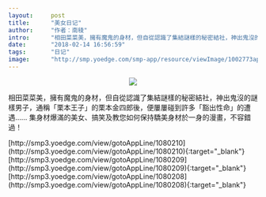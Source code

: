 ```yaml
---
layout:     post
title:      "美女日记"
author:     "作者：南稜"
intro:      "相田菜菜美，擁有魔鬼的身材，但自從認識了集結謎樣的秘密結社，神出鬼沒的謎樣男子，通稱「栗本王子」的栗本金四郎後，便屢屢碰到許多「豁出性命」的遭遇…… 集身材爆滿的美女、搞笑及教您如何保持驕美身材於一身的漫畫，不容錯過！"
date:       "2018-02-14 16:56:59"
tags:       "日记"
image:      "http://smp.yoedge.com/smp-app/resource/viewImage/1002773appline.png"
---
```

<div style="text-align: center">
<p><img src="http://smp.yoedge.com/smp-app/resource/viewImage/1002773appline.png"/></p>
</div>
<p class="post-meta">
<span>相田菜菜美，擁有魔鬼的身材，但自從認識了集結謎樣的秘密結社，神出鬼沒的謎樣男子，通稱「栗本王子」的栗本金四郎後，便屢屢碰到許多「豁出性命」的遭遇…… 集身材爆滿的美女、搞笑及教您如何保持驕美身材於一身的漫畫，不容錯過！</span>
</p>
[http://smp3.yoedge.com/view/gotoAppLine/1080210](http://smp3.yoedge.com/view/gotoAppLine/1080210){:target="_blank"}
[http://smp3.yoedge.com/view/gotoAppLine/1080209](http://smp3.yoedge.com/view/gotoAppLine/1080209){:target="_blank"}
[http://smp3.yoedge.com/view/gotoAppLine/1080208](http://smp3.yoedge.com/view/gotoAppLine/1080208){:target="_blank"}


